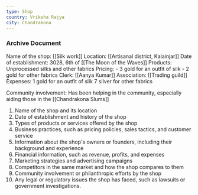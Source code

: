```yaml
---
type: Shop
country: Vriksha Rajya
city: Chandrakona
---
```




### Archive Document

Name of the shop: [[Silk work]]
Location: [[Artisanal district, Kalainjar]]
Date of establishment: 3028, 6th of [[The Moon of the Waves]]
Products: Unprocessed silks and other fabrics
Pricing: 
	- 3 gold for an outfit of silk
	- 2 gold for other fabrics
Clerk: [[Aanya Kumar]]
Association: [[Trading guild]]
Expenses: 
	1 gold for an outfit of silk
	7 silver for other fabrics 

Community involvement: Has been helping in the community, especially aiding those in the [[Chandrakona Slums]] 



1.  Name of the shop and its location
2.  Date of establishment and history of the shop
3.  Types of products or services offered by the shop
4.  Business practices, such as pricing policies, sales tactics, and customer service
5.  Information about the shop's owners or founders, including their background and experience
6.  Financial information, such as revenue, profits, and expenses
7.  Marketing strategies and advertising campaigns
8.  Competitors in the same market and how the shop compares to them
9.  Community involvement or philanthropic efforts by the shop
10.  Any legal or regulatory issues the shop has faced, such as lawsuits or government investigations.